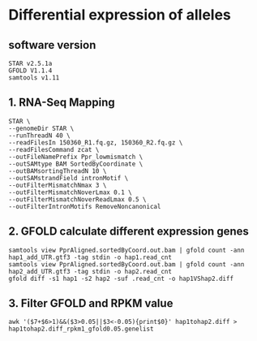 # Differential expression of alleles
## software version
    STAR v2.5.1a
    GFOLD V1.1.4
    samtools v1.11
## 1. RNA-Seq Mapping
    STAR \
    --genomeDir STAR \
    --runThreadN 40 \
    --readFilesIn 150360_R1.fq.gz, 150360_R2.fq.gz \
    --readFilesCommand zcat \
    --outFileNamePrefix Ppr_lowmismatch \
    --outSAMtype BAM SortedByCoordinate \
    --outBAMsortingThreadN 10 \
    --outSAMstrandField intronMotif \
    --outFilterMismatchNmax 3 \
    --outFilterMismatchNoverLmax 0.1 \
    --outFilterMismatchNoverReadLmax 0.5 \
    --outFilterIntronMotifs RemoveNoncanonical

## 2. GFOLD calculate different expression genes
    samtools view PprAligned.sortedByCoord.out.bam | gfold count -ann hap1_add_UTR.gtf3 -tag stdin -o hap1.read_cnt
    samtools view PprAligned.sortedByCoord.out.bam | gfold count -ann hap2_add_UTR.gtf3 -tag stdin -o hap2.read_cnt
    gfold diff -s1 hap1 -s2 hap2 -suf .read_cnt -o hap1VShap2.diff
    
## 3. Filter GFOLD and RPKM value
    awk '($7+$6>1)&&($3>0.05||$3<-0.05){print$0}' hap1tohap2.diff > hap1tohap2.diff_rpkm1_gfold0.05.genelist
